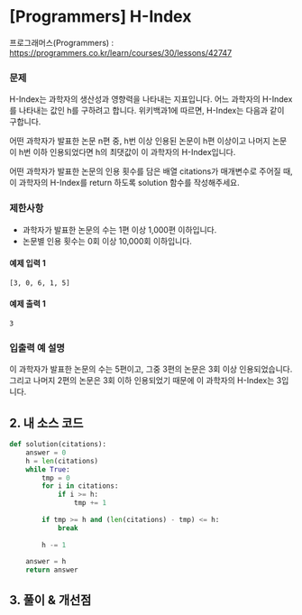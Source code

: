 # [Programmers] H-Index

프로그래머스(Programmers) :  https://programmers.co.kr/learn/courses/30/lessons/42747

### 문제

H-Index는 과학자의 생산성과 영향력을 나타내는 지표입니다. 어느 과학자의 H-Index를 나타내는 값인 h를 구하려고 합니다. 위키백과1에 따르면, H-Index는 다음과 같이 구합니다.

어떤 과학자가 발표한 논문 n편 중, h번 이상 인용된 논문이 h편 이상이고 나머지 논문이 h번 이하 인용되었다면 h의 최댓값이 이 과학자의 H-Index입니다.

어떤 과학자가 발표한 논문의 인용 횟수를 담은 배열 citations가 매개변수로 주어질 때, 이 과학자의 H-Index를 return 하도록 solution 함수를 작성해주세요.

### 제한사항

- 과학자가 발표한 논문의 수는 1편 이상 1,000편 이하입니다.
- 논문별 인용 횟수는 0회 이상 10,000회 이하입니다.

#### 예제 입력 1

```  
[3, 0, 6, 1, 5]
```  

#### 예제 출력 1

```  
3
```  

### 입출력 예 설명

이 과학자가 발표한 논문의 수는 5편이고, 그중 3편의 논문은 3회 이상 인용되었습니다. 그리고 나머지 2편의 논문은 3회 이하 인용되었기 때문에 이 과학자의 H-Index는 3입니다.

## 2. 내 소스 코드

```python  
def solution(citations):
    answer = 0
    h = len(citations)
    while True:
        tmp = 0
        for i in citations:
            if i >= h:
                tmp += 1
        
        if tmp >= h and (len(citations) - tmp) <= h:
            break
        
        h -= 1
    
    answer = h        
    return answer
```  



## 3. 풀이 & 개선점